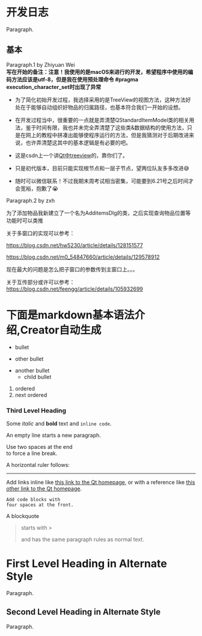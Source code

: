 # 开发日志

Paragraph.

## 基本

Paragraph.1 by Zhiyuan Wei  
**写在开始的备注：注意！我使用的是macOS来进行的开发，希望程序中使用的编码方法应该是utf-8，但是我在使用预处理命令 #pragma execution_character_set时出现了异常**

- 为了简化初始开发过程，我选择采用的是TreeView的视图方法，这种方法好处在于能够自动组织好物品的归属路径，也基本符合我们一开始的设想。

- 在开发过程当中，很重要的一点就是弄清楚QStandardItemModel类的相关用法，鉴于时间有限，我也并未完全弄清楚了这些类&数据结构的使用方法，只是在网上的教程中拼凑出能够使程序运行的方法，但是我猜测对于后期改进来说，也许弄清楚这其中的基本逻辑是有必要的吧。
- 这是csdn上一个讲[Qt中treeview](https://blog.csdn.net/qq_37529913/article/details/131261347)的，靠你们了。
- 只是初代版本，目前只能实现根节点和一层子节点，望两位队友多多改进😅

- 随时可以微信联系！不过我期末周考试相当密集，可能要到6.21号之后时间才会宽裕，抱歉了😭

Paragraph.2 by zxh

为了添加物品我新建立了一个名为AdditemsDlg的类，之后实现查询物品位置等功能时可以类推

关于多窗口的实现可以参考：

https://blog.csdn.net/hw5230/article/details/128151577

https://blog.csdn.net/m0_54847660/article/details/129578912

现在最大的问题是怎么把子窗口的参数传到主窗口上。。。

关于互传部分或许可以参考：https://blog.csdn.net/feengg/article/details/105932699

下面是markdown基本语法介绍,Creator自动生成
=================
- bullet
+ other bullet
* another bullet
    * child bullet

1. ordered
2. next ordered

### Third Level Heading

Some *italic* and **bold** text and `inline code`.

An empty line starts a new paragraph.

Use two spaces at the end  
to force a line break.

A horizontal ruler follows:

---

Add links inline like [this link to the Qt homepage](https://www.qt.io),
or with a reference like [this other link to the Qt homepage][1].

    Add code blocks with
    four spaces at the front.

 A blockquote
> starts with >
>
> and has the same paragraph rules as normal text.

First Level Heading in Alternate Style
====================================

Paragraph.

Second Level Heading in Alternate Style
-----------------------------


Paragraph.

[1]: https://www.qt.io
